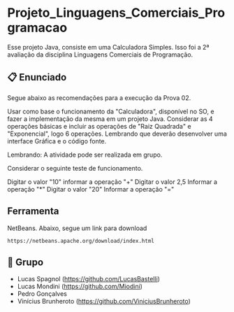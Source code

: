 # Projeto_Linguagens_Comerciais_Programacao
Esse projeto Java, consiste em uma Calculadora Simples. Isso foi a 2ª avaliação da disciplina Linguagens Comerciais de Programação.

## 📋 Enunciado

Segue abaixo as recomendações para a execução da Prova 02. 

Usar como base o funcionamento da "Calculadora", disponível no SO, e fazer a implementação da mesma em um projeto Java. 
Considerar as 4 operações básicas e incluir as operações de "Raiz Quadrada" e "Exponencial", logo 6 operações. 
Lembrando que deverão desenvolver uma interface Gráfica e o código fonte.

Lembrando: A atividade pode ser realizada em grupo.

Considerar o seguinte teste de funcionamento.

Digitar o valor "10"
informar a operação "+"
Digitar o valor 2,5
Informar a operação "*"
Digitar o valor "20"
Informar a operação "="

## Ferramenta
NetBeans. Abaixo, segue um link para download

```
https://netbeans.apache.org/download/index.html
```

## 🚀 Grupo

* Lucas Spagnol (https://github.com/LucasBastelli)
* Lucas Mondini (https://github.com/Miodini)
* Pedro Gonçalves 
* Vinícius Brunheroto (https://github.com/ViniciusBrunheroto)
